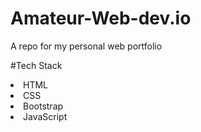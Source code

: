 # Amateur-Web-dev.io
A repo for my personal web portfolio


#Tech Stack
<li>HTML</li>
<li>CSS</li>
<li>Bootstrap</li>
<li>JavaScript</li>
